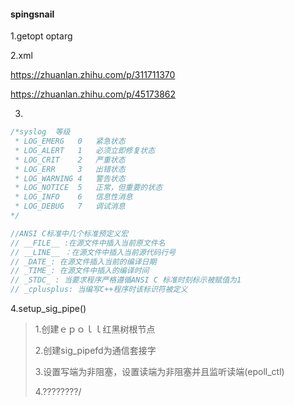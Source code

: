 #### spingsnail

1.getopt  optarg

2.xml

https://zhuanlan.zhihu.com/p/311711370



https://zhuanlan.zhihu.com/p/45173862



3.

```c++
/*syslog  等级
 * LOG_EMERG   0   紧急状态
 * LOG_ALERT   1   必须立即修复状态
 * LOG_CRIT    2   严重状态
 * LOG_ERR     3   出错状态
 * LOG_WARNING 4   警告状态
 * LOG_NOTICE  5   正常，但重要的状态
 * LOG_INFO    6   信息性消息
 * LOG_DEBUG   7   调试消息
*/

//ANSI C标准中几个标准预定义宏
// __FILE__ :在源文件中插入当前原文件名
// __LINE__ ：在源文件中插入当前源代码行号
// _DATE_: 在源文件插入当前的编译日期
// _TIME_: 在源文件中插入的编译时间
// _STDC_ : 当要求程序严格遵循ANSI C 标准时刻标示被赋值为1
// _cplusplus: 当编写C++程序时该标识符被定义
```

4.setup_sig_pipe()

> 1.创建ｅｐｏｌｌ红黑树根节点
>
> 2.创建sig_pipefd为通信套接字
>
> 3.设置写端为非阻塞，设置读端为非阻塞并且监听读端(epoll_ctl)
>
> 4.????????/


